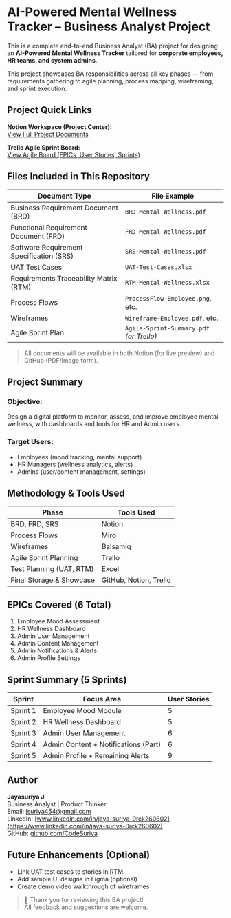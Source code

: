 # AI-Powered Mental Wellness Tracker – Business Analyst Project

This is a complete end-to-end Business Analyst (BA) project for designing an **AI-Powered Mental Wellness Tracker** tailored for **corporate employees, HR teams, and system admins**.

This project showcases BA responsibilities across all key phases — from requirements gathering to agile planning, process mapping, wireframing, and sprint execution.



##  Project Quick Links

 **Notion Workspace (Project Center):**  
  [View Full Project Documents](https://www.notion.so/AI-Powered-Mental-Wellness-Tracker-BA-Project-22b33343492180748725c5ccba10d574)

 **Trello Agile Sprint Board:**  
  [View Agile Board (EPICs, User Stories, Sprints)](https://trello.com/invite/b/6870debabcc44203c7d7b385/ATTI9ba7eda2d80e054f15371aa670212271EBD94DCD/mental-wellness-tracker-agile-board)



##  Files Included in This Repository

| Document Type        | File Example                         |
|----------------------|--------------------------------------|
|  Business Requirement Document (BRD) | `BRD-Mental-Wellness.pdf` |
|  Functional Requirement Document (FRD) | `FRD-Mental-Wellness.pdf` |
|  Software Requirement Specification (SRS) | `SRS-Mental-Wellness.pdf` |
|  UAT Test Cases        | `UAT-Test-Cases.xlsx`                |
|  Requirements Traceability Matrix (RTM) | `RTM-Mental-Wellness.xlsx` |
|  Process Flows        | `ProcessFlow-Employee.png`, etc.     |
|  Wireframes           | `Wireframe-Employee.pdf`, etc.       |
|  Agile Sprint Plan    | `Agile-Sprint-Summary.pdf` *(or Trello)* |

> All documents will be available in both Notion (for live preview) and GitHub (PDF/image form).



##  Project Summary

###  Objective:
Design a digital platform to monitor, assess, and improve employee mental wellness, with dashboards and tools for HR and Admin users.

###  Target Users:
- Employees (mood tracking, mental support)
- HR Managers (wellness analytics, alerts)
- Admins (user/content management, settings)


##  Methodology & Tools Used

| Phase                    | Tools Used                            |
|--------------------------|----------------------------------------|
| BRD, FRD, SRS            | Notion                                 |
| Process Flows            | Miro                                   |
| Wireframes               | Balsamiq                               |
| Agile Sprint Planning    | Trello                                 |
| Test Planning (UAT, RTM) | Excel                                  |
| Final Storage & Showcase | GitHub, Notion, Trello                 |



##  EPICs Covered (6 Total)

1.  Employee Mood Assessment  
2.  HR Wellness Dashboard  
3.  Admin User Management  
4.  Admin Content Management  
5.  Admin Notifications & Alerts  
6.  Admin Profile Settings



## Sprint Summary (5 Sprints)

| Sprint    | Focus Area                          | User Stories |
|-----------|-------------------------------------|--------------|
| Sprint 1  | Employee Mood Module                | 5            |
| Sprint 2  | HR Wellness Dashboard               | 5            |
| Sprint 3  | Admin User Management               | 6            |
| Sprint 4  | Admin Content + Notifications (Part) | 6            |
| Sprint 5  | Admin Profile + Remaining Alerts    | 9            |



## Author

**Jayasuriya J**  
Business Analyst | Product Thinker  
 Email: jsuriya454@gmail.com  
 LinkedIn: [www.linkedin.com/in/jaya-suriya-0rck260602](https://www.linkedin.com/in/jaya-suriya-0rck260602)  
 GitHub: [github.com/CodeSuriya](https://github.com/CodeSuriya)



## Future Enhancements (Optional)

- Link UAT test cases to stories in RTM
- Add sample UI designs in Figma (optional)
- Create demo video walkthrough of wireframes



> 🎉 Thank you for reviewing this BA project!  
> All feedback and suggestions are welcome.

